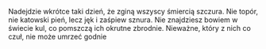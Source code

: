 Nadejdzie wkrótce taki dzień, że zginą wszyscy śmiercią szczura. 
Nie topór, nie katowski pień, lecz jęk i zaśpiew sznura. 
Nie znajdziesz bowiem w świecie kul, co pomszczą ich okrutne zbrodnie. 
Nieważne, który z nich co czuł, nie może umrzeć godnie